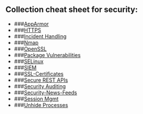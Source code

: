 ## Collection cheat sheet for security:

- ###[AppArmor](AppArmor.md)
- ###[HTTPS](HTTPS.md)
- ###[Incident Handling](IncidentHandling.md)
- ###[Nmap](https://hackertarget.com/nmap-cheatsheet-a-quick-reference-guide/)
- ###[OpenSSL](OpenSSL.md)
- ###[Package Vulnerabilities](PackageVulnerabilities.md)
- ###[SELinux](SELinux.md)
- ###[SIEM](SIEM.md)
- ###[SSL-Certificates](SSLCertificates.md)
- ###[Secure REST APIs](https://de.slideshare.net/stormpath/secure-your-rest-api-the-right-way)
- ###[Security Auditing](SecurityAuditing.md)
- ###[Security-News-Feeds](SecurityNewsFeeds.md)
- ###[Session Mgmt](https://www.owasp.org/index.php/Session_Management_Cheat_Sheet)
- ###[Unhide Processes](http://www.unhide-forensics.info/)